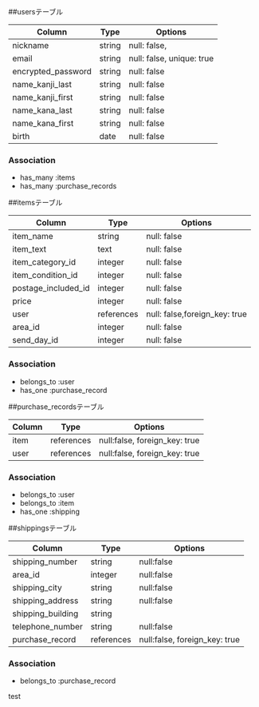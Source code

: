 ##usersテーブル

| Column             | Type     |   Options                 |
|--------------------|----------|---------------------------|
| nickname           | string   | null: false,              |
| email              | string   | null: false, unique: true |
| encrypted_password | string   | null: false               |
| name_kanji_last    | string   | null: false               |
| name_kanji_first   | string   | null: false               |
| name_kana_last     | string   | null: false               |
| name_kana_first    | string   | null: false               |
| birth              | date     | null: false               |

### Association

- has_many :items
- has_many :purchase_records

##itemsテーブル

| Column              |  Type     |   Options                     |        
|---------------------|-----------|-------------------------------|              
| item_name           | string    | null: false                   |
| item_text           | text      | null: false                   |
| item_category_id    | integer   | null: false                   |
| item_condition_id   | integer   | null: false                   |
| postage_included_id | integer   | null: false                   |
| price               | integer   | null: false                   |
| user                | references| null: false,foreign_key: true |
| area_id             | integer   | null: false                   |
| send_day_id         | integer   | null: false                   |
### Association

- belongs_to :user
- has_one :purchase_record

##purchase_recordsテーブル

| Column            |    Type    | Options                       |
|-------------------|------------|-------------------------------|
| item              | references | null:false, foreign_key: true |
| user              | references | null:false, foreign_key: true |


### Association

- belongs_to :user
- belongs_to :item
- has_one :shipping

##shippingsテーブル

| Column            | Type       | Options                       |
|-------------------|------------|-------------------------------|
| shipping_number   | string     | null:false                    |
| area_id           | integer    | null:false                    |
| shipping_city     | string     | null:false                    |
| shipping_address  | string     | null:false                    |
| shipping_building | string     |                               |
| telephone_number  | string     | null:false                    |          
| purchase_record   | references | null:false, foreign_key: true |
### Association

- belongs_to :purchase_record

test
